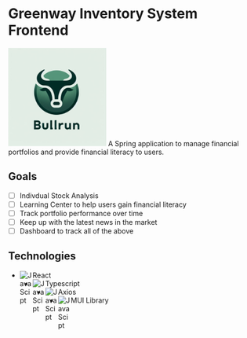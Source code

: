 # Greenway Inventory System Frontend
<img src = "https://github.com/jlthompson96/BullRun_Frontend/blob/main/src/assets/Designer.png" height= "200px" alt = "GW Logo">
A Spring application to manage financial portfolios and provide financial literacy to users.

## Goals
- [ ] Indivdual Stock Analysis
- [ ] Learning Center to help users gain financial literacy
- [ ] Track portfolio performance over time
- [ ] Keep up with the latest news in the market 
- [ ] Dashboard to track all of the above

## Technologies
- React <img align="left" alt="JavaScipt" width="26px" src="https://github.com/jlthompson96/vscode-material-icon-theme/blob/master/icons/react.svg" />
- Typescript <img align="left" alt="JavaScipt" width="26px" src="https://github.com/jlthompson96/vscode-material-icon-theme/blob/master/icons/typescript.svg" />
- Axios <img align="left" alt="JavaScipt" width="26px" src="https://github.com/jlthompson96/vscode-material-icon-theme/blob/master/icons/http.svg" />
- MUI Library <img align="left" alt="JavaScipt" width="26px" src="https://mui.com/static/logo.svg" />